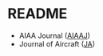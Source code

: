 # README

* AIAA Journal ([AIAAJ]())
* Journal of Aircraft ([JA](https://github.com/Evolutionary-Intelligence/DistributedEvolutionaryComputation/blob/main/Pub/Journal-of-Aircraft-(JA).md))
